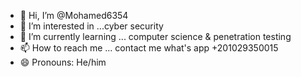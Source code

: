 - 👋 Hi, I’m @Mohamed6354
- 👀 I’m interested in ...cyber security
- 🌱 I’m currently learning ... computer science & penetration testing  
- 📫 How to reach me ... contact me what's app +201029350015
- 😄 Pronouns: He/him
<!---
Mohamed6354/Mohamed6354 is a ✨ special ✨ repository because its `README.md` (this file) appears on your GitHub profile.
You can click the Preview link to take a look at your changes.
--->
